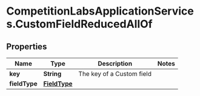 # CompetitionLabsApplicationServices.CustomFieldReducedAllOf

## Properties

Name | Type | Description | Notes
------------ | ------------- | ------------- | -------------
**key** | **String** | The key of a Custom field | 
**fieldType** | [**FieldType**](FieldType.md) |  | 


